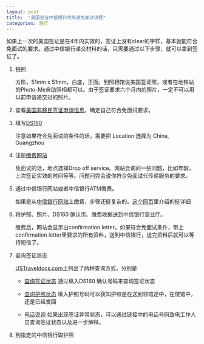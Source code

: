 ```yaml
---
layout: post
title:  "美国签证中信银行代传递免面试流程"
categories: 旅行
---
```


如果上一次的美国签证是在4年内实效的，签证上没有clear的字样，基本就能符合免面试的要求。通过中信银行递交材料的话，只需要通过以下步骤，就可以拿到签证了。

1. 拍照
  
    方形，51mm x 51mm。白底，正面。到照相馆说美国签证照，或者在地铁站的Photo-Me自助照相都可以。由于签证要求六个月内的照片，一定不可以用以前申请递交过的照片。

2. 查看[美国非移民签证申请信息](http://www.ustraveldocs.com/cn_zh/cn-niv-visaapply.asp)，确定自己符合免面试要求。
3. 填写[DS160](https://ceac.state.gov/genniv)

    注意如果符合免面试的条件的话，需要把 Location 选择为 China, Guangzhou

4. 注册[缴费网站](https://cgifederal.secure.force.com/)

    免面试的话，地点选择Drop off service。网站会询问一些问题，比如年龄，上次签证实效的时间等等。问题问完会说你符合免面试代传递服务的要求。

5. 通过中信银行网站或者中信银行ATM缴费。

    如果是从[中信银行网站](https://mall.bank.ecitic.com/fmall/vi/visa-pay.html
)上缴费，步骤还挺复杂的。[这个网页](http://tigtag.com/thread-2489307-1-1.html)里介绍的挺详细

6. 将护照、照片、DS160 确认页、缴费收据送到中信银行营业厅。

    缴费后，网站会显示出confirmation letter。如果符合免面试条件，带上confirmation letter里要求的所有资料，送到中信银行，送完资料后就可以等待短信了。

7. 查询签证状态

    [USTraveldocs.com](http://www.ustraveldocs.com/cn_zh/cn-main-contactus.asp)上列出了两种查询方式，分别是
    
    * [查询签证状态](https://ceac.state.gov/CEACStatTracker/Status.aspx) 通过填入DS160 确认号码来查询签证状态
    
    * [查询护照状态](http://www.ustraveldocs.com/cn_zh/cn-main-contactus.asp#查询护照状态) 填入护照号码可以获知护照是在送到领馆途中，在使馆中，还是已经发回

    * [电话咨询](http://www.ustraveldocs.com/cn_zh/cn-main-contactus.asp#联系信息) 如果出现签证异常状态，可以通过链接中的电话号码致电工作人员查询签证状态以及进一步解释。

8. 到指定的中信银行取护照
